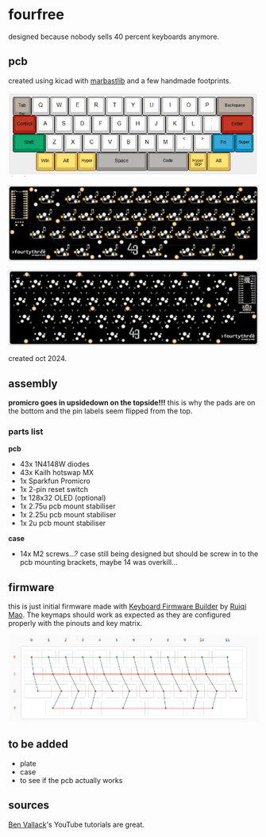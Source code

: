 # fourfree
designed because nobody sells 40 percent keyboards anymore.

## pcb

created using kicad with [marbastlib](https://github.com/ebastler/marbastlib) and a few handmade footprints.

![kle layout](/img/fourfree_kle.png)

![pcb top side](/img/fourfree_top.png)

![pcb bottom side](/img/fourfree_bottom.png)

created oct 2024.

## assembly

**promicro goes in upsidedown on the topside!!!**
this is why the pads are on the bottom and the pin labels seem flipped from the top.

### parts list 

**pcb** 

- 43x 1N4148W diodes
- 43x Kailh hotswap MX
- 1x Sparkfun Promicro
- 1x 2-pin reset switch
- 1x 128x32 OLED (optional)
- 1x 2.75u pcb mount stabiliser
- 1x 2.25u pcb mount stabiliser
- 1x 2u pcb mount stabiliser

**case**

- 14x M2 screws...?
case still being designed but should be screw in to the pcb mounting brackets, maybe 14 was overkill...

## firmware

this is just initial firmware made with [Keyboard Firmware Builder](https://kbfirmware.com/) by [Ruiqi Mao](https://ruiqimao.com/). The keymaps should work as expected as they are configured properly with the pinouts and key matrix.

![firmware key matrix](/img/fourfree_key_matrix.png)

## to be added

- plate
- case
- to see if the pcb actually works

## sources

[Ben Vallack](https://www.youtube.com/channel/UC4NNPgQ9sOkBjw6GlkgCylg)'s YouTube tutorials are great.

